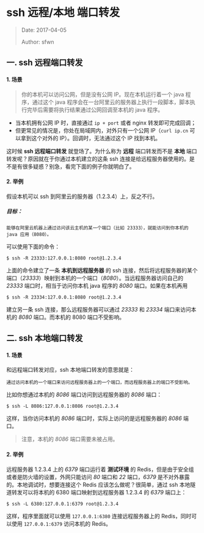 # ssh 远程/本地 端口转发

> Date: 2017-04-05
>
> Author: sfwn

## 一. ssh 远程端口转发
#### 1. 场景 
> 你的本机可以访问公网，但是没有公网 IP。现在本机运行着一个 java 程序，通过这个 java 程序会在一台阿里云的服务器上执行一段脚本，脚本执行完毕后需要将执行结果通过公网回调至本机的 java 程序。   

- 当本机拥有公网 IP 时，直接通过 `ip + port` 或者 nginx 转发即可完成回调；
- 但更常见的情况是，你处在局域网内，对外只有一个公网 IP（`curl ip.cn` 可以拿到这个对外的 IP）。回调时，无法通过这个 IP 找到本机。

这时候 **ssh 远程端口转发** 就登场了。为什么称为 **远程** 端口转发而不是 **本地** 端口转发呢？原因就在于你通过本机建立的这条 ssh 连接是给远程服务器使用的。是不是有很多疑惑？别急，看完下面的例子你就明白了。

#### 2. 举例
假设本机可以 ssh 到阿里云的服务器（1.2.3.4）上，反之不行。

##### 目标：
```
能够在阿里云机器上通过访问该云主机的某一个端口（比如 23333），就能访问到你本机的 java 应用（8080）。
```
可以使用下面的命令：
```
$ ssh -R 23333:127.0.0.1:8080 root@1.2.3.4
```
上面的命令建立了一条 **本机到远程服务器** 的 ssh 连接，然后将远程服务器的某个端口（*23333*）映射到本机的一个端口（*8080*）。当远程服务器访问自己的 *23333* 端口时，相当于访问你本机 java 程序的 *8080* 端口。如果在本机再用
```
$ ssh -R 23334:127.0.0.1:8080 root@1.2.3.4
```
建立另一条 ssh 连接，那么远程服务器可以通过 *23333* 和 *23334* 端口来访问本机的 *8080* 端口。而本机的 8080 端口不受影响。


## 二. ssh 本地端口转发
#### 1. 场景
和远程端口转发对应，ssh 本地端口转发的意思就是：
```
通过访问本机的一个端口来访问远程服务器上的一个端口，而远程服务器上的端口不受影响。
```
比如你想通过本机的 *8086* 端口访问到远程服务器的 *8086* 端口：
```
$ ssh -L 8086:127.0.0.1:8086 root@1.2.3.4
```
这样，当你访问本机的 *8086* 端口时，实际上访问的是远程服务器的 *8086* 端口。
> 注意，本机的 *8086* 端口需要未被占用。

#### 2. 举例
远程服务器 1.2.3.4 上的 *6379* 端口运行着 **测试环境** 的 Redis，但是由于安全组或者是防火墙的设置，外网只能访问 *80* 端口和 *22* 端口，*6379* 是不对外暴露的。本地调试时，想要连接这个 Redis 应该怎么做呢？很简单，通过 ssh 本地隧道转发可以将本机的 6380 端口映射到远程服务器 1.2.3.4 的 *6379* 端口上：
```
$ ssh -L 6380:127.0.0.1:6379 root@1.2.3.4
```
这样，程序里面就可以使用 `127.0.0.1:6380` 连接远程服务器上的 Redis，同时可以使用 `127.0.0.1:6379` 访问本机的 Redis。